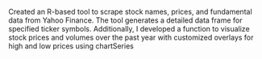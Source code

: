  Created an R-based tool to scrape stock names, prices, and fundamental data from Yahoo Finance. The tool generates a detailed data frame for specified ticker symbols. Additionally, I developed a function to visualize stock prices and volumes over the past year with customized overlays for high and low prices using chartSeries
